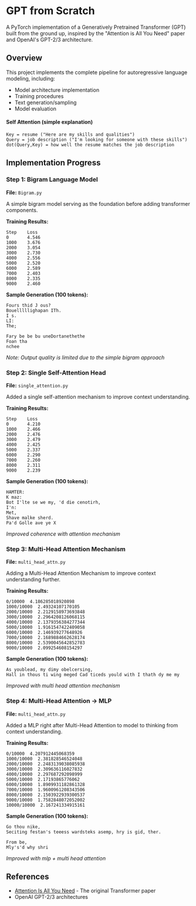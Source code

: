 # GPT from Scratch

A PyTorch implementation of a Generatively Pretrained Transformer (GPT) built from the ground up, inspired by the "Attention is All You Need" paper and OpenAI's GPT-2/3 architecture.

## Overview

This project implements the complete pipeline for autoregressive language modeling, including:
- Model architecture implementation
- Training procedures
- Text generation/sampling
- Model evaluation

#### Self Attention (simple explanation)
```
Key = resume ("Here are my skills and qualities")
Query = job description ("I'm looking for someone with these skills")
dot(Query,Key) = how well the resume matches the job description
```

## Implementation Progress

### Step 1: Bigram Language Model
**File:** `Bigram.py`

A simple bigram model serving as the foundation before adding transformer components.

**Training Results:**
```
Step    Loss
0       4.546
1000    3.676
2000    3.054
3000    2.730
4000    2.556
5000    2.520
6000    2.589
7000    2.403
8000    2.335
9000    2.460
```

**Sample Generation (100 tokens):**
```
Fours thid J ous?          
Bouelllllighapan ITh.      
I s.                       
LI:                        
The;                       
                           
Fary be be bu uneDortanethethe      
Foan tha                            
nchee                               
```
*Note: Output quality is limited due to the simple bigram approach*

### Step 2: Single Self-Attention Head
**File:** `single_attention.py`

Added a single self-attention mechanism to improve context understanding.

**Training Results:**
```
Step    Loss
0       4.210
1000    2.466
2000    2.476
3000    2.479
4000    2.425
5000    2.337
6000    2.290
7000    2.260
8000    2.311
9000    2.239
```

**Sample Generation (100 tokens):**
```
HAMTER:                                 
K maz: 
Bot I'lte se we my, 'd die cenotirh,
I'n:
Met,
Shave malke sherd.
Pa'd Golle ave ye X
```
*Improved coherence with attention mechanism*



### Step 3: Multi-Head Attention Mechanism
**File:** `multi_head_attn.py`

Adding a Multi-Head Attention Mechanism to improve context understanding further.

**Training Results:**
```
0/10000  4.186285018920898
1000/10000  2.49324107170105
2000/10000  2.2129158973693848
3000/10000  2.2964208126068115
4000/10000  2.1379356384277344
5000/10000  1.9161547422409058
6000/10000  2.146939277648926
7000/10000  2.1689884662628174
8000/10000  2.5390045642852783
9000/10000  2.099254608154297
```

**Sample Generation (100 tokens):**
```
As youblead, my dimy obelcersing,
Hall in thous ti wing meged Cad ticeds yould with I thath dy me my
```

*Improved with multi head attention mechanism*



### Step 4: Multi-Head Attention -> MLP
**File:** `multi_head_attn.py`

Added a MLP right after Multi-Head Attention to model to thinking from context understanding.

**Training Results:**
```
0/10000  4.207912445068359
1000/10000  2.381828546524048
2000/10000  2.2483139038085938
3000/10000  2.309636116027832
4000/10000  2.297687292098999
5000/10000  2.17193865776062
6000/10000  1.8909931182861328
7000/10000  1.9600961208343506
8000/10000  2.1503922939300537
9000/10000  1.7582848072052002
10000/10000  2.167241334915161
```

**Sample Generation (100 tokens):**
```
Go thou nike,
Seciting festan's teeess wardsteks asemp, hry is gid, ther.

From be,
Mly's'd why shri
```

*Improved with mlp + multi head attention*








## References

- [Attention Is All You Need](https://arxiv.org/abs/1706.03762) - The original Transformer paper
- OpenAI GPT-2/3 architectures

